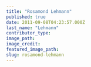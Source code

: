 ```yaml
---
title: "Rosamond Lehmann"
published: true
date: 2011-09-08T04:23:57.000Z
last_name: "Lehmann"
contributor_type:
image_path:
image_credit:
featured_image_path:
slug: rosamond-lehmann
---
```


